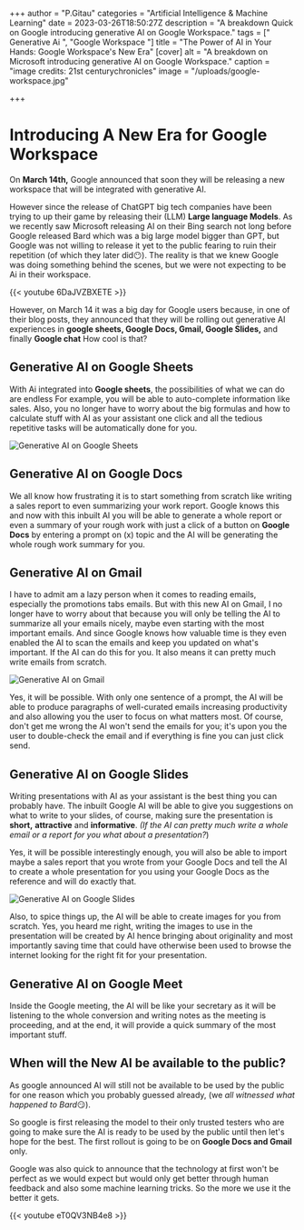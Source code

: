 +++
author = "P.Gitau"
categories = "Artificial Intelligence & Machine Learning"
date = 2023-03-26T18:50:27Z
description = "A breakdown Quick on Google introducing generative AI on Google Workspace."
tags = ["  Generative Ai ", "Google Workspace "]
title = "The Power of AI in Your Hands: Google Workspace's New Era"
[cover]
alt = "A breakdown on Microsoft introducing generative AI on Google Workspace."
caption = "image credits: 21st centurychronicles"
image = "/uploads/google-workspace.jpg"

+++
# Introducing A New Era for Google Workspace

On **March 14th,** Google announced that soon they will be releasing a new workspace that will be integrated with generative AI.

However since the release of ChatGPT big tech companies have been trying to up their game by releasing their (LLM) **Large language Models**. As we recently saw Microsoft releasing AI on their Bing search not long before Google released Bard which was a big large model bigger than GPT, but Google was not willing to release it yet to the public fearing to ruin their repetition (of which they later did😶). The reality is that we knew Google was doing something behind the scenes, but we were not expecting to be Ai in their workspace.

{{< youtube 6DaJVZBXETE >}}

However, on March 14 it was a big day for Google users because, in one of their blog posts, they announced that they will be rolling out generative AI experiences in **google sheets, Google Docs, Gmail, Google Slides,** and finally **Google chat** How cool is that?

## Generative AI on Google Sheets

With Ai integrated into **Google sheets**, the possibilities of what we can do are endless For example, you will be able to auto-complete information like sales. Also, you no longer have to worry about the big formulas and how to calculate stuff with AI as your assistant one click and all the tedious repetitive tasks will be automatically done for you.

![Generative AI on Google Sheets](/uploads/image-3.png "Generative AI on Google Sheets")

## Generative AI on Google Docs

We all know how frustrating it is to start something from scratch like writing a sales report to even summarizing your work report. Google knows this and now with this inbuilt AI you will be able to generate a whole report or even a summary of your rough work with just a click of a button on **Google Docs** by entering a prompt on (x) topic and the AI will be generating the whole rough work summary for you.

## Generative AI on Gmail

I have to admit am a lazy person when it comes to reading emails, especially the promotions tabs emails. But with this new AI on Gmail, I no longer have to worry about that because you will only be telling the AI to summarize all your emails nicely, maybe even starting with the most important emails. And since Google knows how valuable time is they even enabled the AI to scan the emails and keep you updated on what's important. If the AI can do this for you. It also means it can pretty much write emails from scratch.

![Generative AI on Gmail](/uploads/aigeneratedjobdescription-600_pr6xvif.jpg "Generative AI on Gmail")

Yes, it will be possible. With only one sentence of a prompt, the AI will be able to produce paragraphs of well-curated emails increasing productivity and also allowing you the user to focus on what matters most. Of course, don't get me wrong the AI won't send the emails for you; it's upon you the user to double-check the email and if everything is fine you can just click send.

## Generative AI on Google Slides

Writing presentations with AI as your assistant is the best thing you can probably have. The inbuilt Google AI will be able to give you suggestions on what to write to your slides, of course, making sure the presentation is **short,** **attractive** and **informative**. _(If the AI can pretty much write a whole email or a report for you what about a presentation?_)

Yes, it will be possible interestingly enough, you will also be able to import maybe a sales report that you wrote from your Google Docs and tell the AI to create a whole presentation for you using your Google Docs as the reference and will do exactly that.

![Generative AI on Google Slides](/uploads/screenshot_2023-03-14_at_11_37_37.webp "Generative AI on Google Slides")

Also, to spice things up, the AI will be able to create images for you from scratch. Yes, you heard me right, writing the images to use in the presentation will be created by AI hence bringing about originality and most importantly saving time that could have otherwise been used to browse the internet looking for the right fit for your presentation.

## Generative AI on Google Meet

Inside the Google meeting, the AI will be like your secretary as it will be listening to the whole conversion and writing notes as the meeting is proceeding, and at the end, it will provide a quick summary of the most important stuff.

## When will the New AI be available to the public?

As google announced AI will still not be available to be used by the public for one reason which you probably guessed already, (we _all witnessed what happened to Bard_😏).

So google is first releasing the model to their only trusted testers who are going to make sure the AI is ready to be used by the public until then let's hope for the best. The first rollout is going to be on **Google Docs and Gmail** only.

Google was also quick to announce that the technology at first won't be perfect as we would expect but would only get better through human feedback and also some machine learning tricks. So the more we use it the better it gets.

{{< youtube eT0QV3NB4e8 >}}